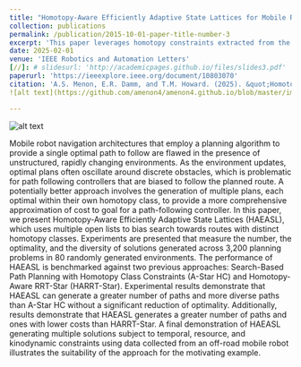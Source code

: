 ```yaml
---
title: "Homotopy-Aware Efficiently Adaptive State Lattices for Mobile Robot Motion Planning in Cluttered Environments"
collection: publications
permalink: /publication/2015-10-01-paper-title-number-3
excerpt: 'This paper leverages homotopy constraints extracted from the surrounding environment in order to provide motion plans that ease the burden of path-following controllers for mobile robot navigation.'
date: 2025-02-01
venue: 'IEEE Robotics and Automation Letters'
[//]: # slidesurl: 'http://academicpages.github.io/files/slides3.pdf'
paperurl: 'https://ieeexplore.ieee.org/document/10803070'
citation: 'A.S. Menon, E.R. Damm, and T.M. Howard. (2025). &quot;Homotopy-Aware Efficiently Adaptive State Lattices for Mobile Robot Motion Planning in Cluttered Environments.&quot; <i>IEEE Robotics and Automation Letters</i>. vol. 10, no. 2, pp. 947-954.'
![alt text](https://github.com/amenon4/amenon4.github.io/blob/master/images/foo-bar-identity.jpg)

---
```


![alt text](https://github.com/amenon4/amenon4.github.io/blob/master/images/foo-bar-identity.jpg)

Mobile robot navigation architectures that employ a planning algorithm to provide a single optimal path to follow are flawed in the presence of unstructured, rapidly changing environments. As the environment updates, optimal plans often oscillate around discrete obstacles, which is problematic for path following controllers that are biased to follow the planned route. A potentially better approach involves the generation of multiple plans, each optimal within their own homotopy class, to provide a more comprehensive approximation of cost to goal for a path-following controller. In this paper, we present Homotopy-Aware Efficiently Adaptive State Lattices (HAEASL), which uses multiple open lists to bias search towards routes with distinct homotopy classes. Experiments are presented that measure the number, the optimality, and the diversity of solutions generated across 3,200 planning problems in 80 randomly generated environments. The performance of HAEASL is benchmarked against two previous approaches: Search-Based Path Planning with Homotopy Class Constraints (A-Star HC) and Homotopy-Aware RRT-Star (HARRT-Star). Experimental results demonstrate that HAEASL can generate a greater number of paths and more diverse paths than A-Star HC without a significant reduction of optimality. Additionally, results demonstrate that HAEASL generates a greater number of paths and ones with lower costs than HARRT-Star. A final demonstration of HAEASL generating multiple solutions subject to temporal, resource, and kinodynamic constraints using data collected from an off-road mobile robot illustrates the suitability of the approach for the motivating example.
